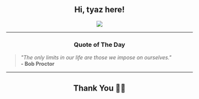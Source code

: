 <h2 align="center"> Hi, tyaz here!</h2>

<p align="center">
<a href="https://github.com/tyazx" alt="github streak"><img src="https://dvst-streak.herokuapp.com/?user=tyazx&theme=tokyonight&fire=DD472C"></a>
</p>

<hr>
<h3 align="center">Quote of The Day</h3>
<p align="center">
<blockquote>
<i>"The only limits in our life are those we impose on ourselves."</i>
<br>
<b>- Bob Proctor</b>
</blockquote>
</p>


<hr>
<h2 align="center">Thank You 🙏🏼</h2>
